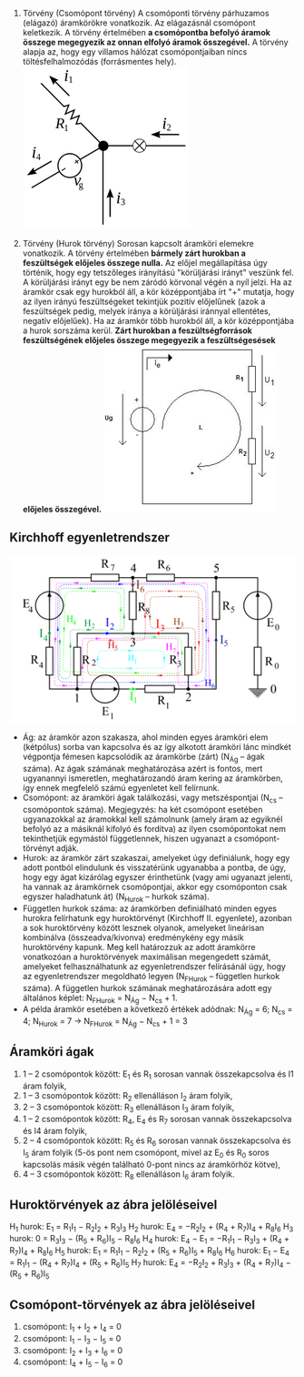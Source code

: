 
1. Törvény (Csomópont törvény)
		A csomóponti törvény párhuzamos (elágazó) áramkörökre vonatkozik. Az elágazásnál csomópont keletkezik. A törvény értelmében **a csomópontba befolyó áramok összege megegyezik az onnan elfolyó áramok összegével.** A törvény alapja az, hogy egy villamos hálózat csomópontjaiban nincs töltésfelhalmozódás (forrásmentes hely).
		![Csomópont törvény](Images/csomopont.png)
	
2. Törvény (Hurok törvény)
		Sorosan kapcsolt áramköri elemekre vonatkozik. A törvény értelmében **bármely zárt hurokban a feszültségek előjeles összege nulla.** Az előjel megállapítása úgy történik, hogy egy tetszőleges irányítású "körüljárási irányt" veszünk fel. A körüljárási irányt egy be nem záródó körvonal végén a nyíl jelzi. Ha az áramkör csak egy hurokból áll, a kör középpontjába írt "+" mutatja, hogy az ilyen irányú feszültségeket tekintjük pozitív előjelűnek (azok a feszültségek pedig, melyek iránya a körüljárási iránnyal ellentétes, negatív előjelűek). Ha az áramkör több hurokból áll, a kör középpontjába a hurok sorszáma kerül. **Zárt hurokban a feszültségforrások feszültségének előjeles összege megegyezik a feszültségesések előjeles összegével.**
	![Hurok törvény](Images/hurok.jpg)

## Kirchhoff egyenletrendszer
![Kirchhoff egyenletrenszer](Images/kirkegyenlet.png)
- Ág: az áramkör azon szakasza, ahol minden egyes áramköri elem (kétpólus) sorba van kapcsolva és az így alkotott áramköri lánc mindkét végpontja fémesen kapcsolódik az áramkörbe (zárt) (N$_{\text{Ág}}$ – ágak száma). Az ágak számának meghatározása azért is fontos, mert ugyanannyi ismeretlen, meghatározandó áram kering az áramkörben, így ennek megfelelő számú egyenletet kell felírnunk.
- Csomópont: az áramköri ágak találkozási, vagy metszéspontjai (N$_{\text{cs}}$ – csomópontok száma). Megjegyzés: ha két csomópont esetében ugyanazokkal az áramokkal kell számolnunk (amely áram az egyiknél befolyó az a másiknál kifolyó és fordítva) az ilyen csomópontokat nem tekinthetjük egymástól függetlennek, hiszen ugyanazt a csomópont-törvényt adják.
- Hurok: az áramkör zárt szakaszai, amelyeket úgy definiálunk, hogy egy adott pontból elindulunk és visszatérünk ugyanabba a pontba, de úgy, hogy egy ágat kizárólag egyszer érinthetünk (vagy ami ugyanazt jelenti, ha vannak az áramkörnek csomópontjai, akkor egy csomóponton csak egyszer haladhatunk át) (N$_{\text{Hurok}}$ – hurkok száma).
- Független hurkok száma: az áramkörben definiálható minden egyes hurokra felírhatunk egy huroktörvényt (Kirchhoff II. egyenlete), azonban a sok huroktörvény között lesznek olyanok, amelyeket lineárisan kombinálva (összeadva/kivonva) eredménykény egy másik huroktörvény kapunk. Meg kell határozzuk az adott áramkörre vonatkozóan a huroktörvények maximálisan megengedett számát, amelyeket felhasználhatunk az egyenletrendszer felírásánál úgy, hogy az egyenletrendszer megoldható legyen (N$_{\text{FHurok}}$ – független hurkok száma). A független hurkok számának meghatározására adott egy általános képlet: N$_{\text{FHurok}}$ = N$_{\text{Ág}}$ − N$_{\text{cs}}$ + 1.
- A példa áramkör esetében a következő értékek adódnak:
		N$_{\text{Ág}}$ = 6; N$_{\text{cs}}$ = 4; N$_{\text{Hurok}}$ = 7 $\rightarrow$ N$_{\text{FHurok}}$ = N$_{\text{Ág}}$ − N$_{\text{cs}}$ + 1 = 3

## Áramköri ágak

1. 1 – 2 csomópontok között: E$_1$ és R$_1$ sorosan vannak összekapcsolva és I1 áram folyik,
2. 1 – 3 csomópontok között: R$_2$ ellenálláson I$_2$ áram folyik,
3. 2 – 3 csomópontok között: R$_3$ ellenálláson I$_3$ áram folyik,
4. 1 – 2 csomópontok között: R$_4$, E$_4$ és R$_7$ sorosan vannak összekapcsolva és I4 áram folyik,
5. 2 – 4 csomópontok között: R$_5$ és R$_6$ sorosan vannak összekapcsolva és I$_5$ áram folyik (5-ös pont nem csomópont, mivel az E$_0$ és R$_0$ soros kapcsolás másik végén található 0-pont nincs az áramkörhöz kötve),
6. 4 – 3 csomópontok között: R$_8$ ellenálláson I$_6$ áram folyik.

## Huroktörvények az ábra jelöléseivel
H$_1$ hurok: E$_1$ = R$_1$I$_1$ − R$_2$I$_2$ + R$_3$I$_3$
H$_2$ hurok: E$_4$ = −R$_2$I$_2$ + (R$_4$ + R$_7$)I$_4$ + R$_8$I$_6$
H$_3$ hurok: 0 = R$_3$I$_3$ − (R$_5$ + R$_6$)I$_5$ − R$_8$I$_6$
H$_4$ hurok: E$_4$ − E$_1$ = −R$_1$I$_1$ − R$_3$I$_3$ + (R$_4$ + R$_7$)I$_4$ + R$_8$I$_6$
H$_5$ hurok: E$_1$ = R$_1$I$_1$ − R$_2$I$_2$ + (R$_5$ + R$_6$)I$_5$ + R$_8$I$_6$
H$_6$ hurok: E$_1$ − E$_4$ = R$_1$I$_1$ − (R$_4$ + R$_7$)I$_4$ + (R$_5$ + R$_6$)I$_5$
H$_7$ hurok: E$_4$ = −R$_2$I$_2$ + R$_3$I$_3$ + (R$_4$ + R$_7$)I$_4$ − (R$_5$ + R$_6$)I$_5$

## Csomópont-törvények az ábra jelöléseivel
1. csomópont: I$_1$ + I$_2$ + I$_4$ = 0
2. csomópont: I$_1$ − I$_3$ − I$_5$ = 0
3. csomópont: I$_2$ + I$_3$ + I$_6$ = 0
4. csomópont: I$_4$ + I$_5$ − I$_6$ = 0